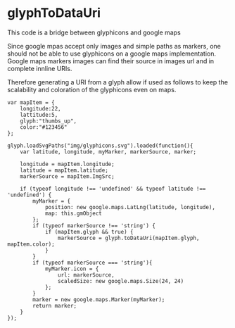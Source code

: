 # glyphToDataUri
This code is a bridge between glyphicons and google maps

Since google mpas accept only images and simple paths as markers, one should not be able to use glyphicons on a google maps implementation.
Google maps markers images can find their source in images url and in complete innline URIs.

Therefore generating a URI from a glyph allow if used as follows to keep the scalability and coloration of the glyphicons even on maps. 

    var mapItem = {
        longitude:22,
        lattitude:5,
        glyph:"thumbs_up",
        color:"#123456"
    };
    
    glyph.loadSvgPaths("img/glyphicons.svg").loaded(function(){
        var latitude, longitude, myMarker, markerSource, marker;
    
        longitude = mapItem.longitude;
        latitude = mapItem.latitude;
        markerSource = mapItem.ImgSrc;
    
        if (typeof longitude !== 'undefined' && typeof latitude !== 'undefined') {
            myMarker = {
                position: new google.maps.LatLng(latitude, longitude),
                map: this.gmObject
            };
            if (typeof markerSource !== 'string') {
                if (mapItem.glyph && true) {
                    markerSource = glyph.toDataUri(mapItem.glyph, mapItem.color);
                }
            }
            if (typeof markerSource === 'string'){
                myMarker.icon = {
                    url: markerSource,
                    scaledSize: new google.maps.Size(24, 24)
                };
            }
            marker = new google.maps.Marker(myMarker);
            return marker;
        }
    });
